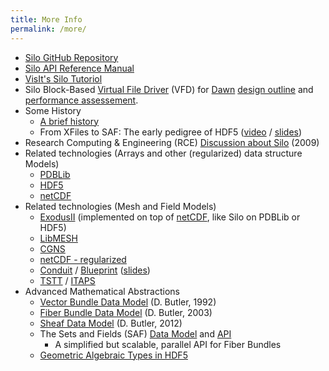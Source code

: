 ```yaml
---
title: More Info
permalink: /more/
---
```


* [Silo GitHub Repository](https://github.com/LLNL/Silo)
* [Silo API Reference Manual](https://silo.readthedocs.io/#major-sections-of-the-user-s-manual)
* [VisIt's Silo Tutoriol](https://visit-sphinx-github-user-manual.readthedocs.io/en/develop/data_into_visit/SiloFormat.html#the-silo-file-format)
* Silo Block-Based [Virtual File Driver](https://docs.hdfgroup.org/hdf5/develop/_v_f_l.html) (VFD) for [Dawn](https://www.osti.gov/servlets/purl/971777/) [design outline](assets/llnl_pres_428015.pdf) and [performance assessement](assets/llnl_pres_428059.pdf).
* Some History
  * [A brief history](history.md)
  * From XFiles to SAF: The early pedigree of HDF5 ([video](https://youtu.be/0oCWg5UD6iE?si=IHPF1J3dmoujvFFw) / [slides](https://www.hdfgroup.org/wp-content/uploads/2023/08/hdf5_history_Mark_Miller.pdf))
* Research Computing & Engineering (RCE) [Discussion about Silo](assets/20RCE-silo.mp3) (2009)
* Related technologies (Arrays and other (regularized) data structure Models)
  * [PDBLib](https://www.researchgate.net/publication/274023212_Software_for_Portable_Scientific_Data_Management)
  * [HDF5](https://docs.hdfgroup.org/hdf5/develop/)
  * [netCDF](https://www.unidata.ucar.edu/software/netcdf/)
* Related technologies (Mesh and Field Models)
  * [ExodusII](https://www.osti.gov/servlets/purl/10102115) (implemented on top of [netCDF](https://www.unidata.ucar.edu/software/netcdf/), like Silo on PDBLib or HDF5)
  * [LibMESH](https://libmesh.github.io)
  * [CGNS](http://cgns.github.io)
  * [netCDF - regularized](https://www.unidata.ucar.edu/software/netcdf/)
  * [Conduit](https://llnl-conduit.readthedocs.io/en/latest/) / [Blueprint](https://llnl-conduit.readthedocs.io/en/latest/blueprint_mesh.html) ([slides](https://www.ascent-dav.org/2019_04_24_doecfg_conduit_blueprint.pdf))
  * [TSTT](https://tstt-scidac.org) / [ITAPS](https://www.researchgate.net/publication/230957447_Interoperable_mesh_and_geometry_tools_for_advanced_petascale_simulations)
* Advanced Mathematical Abstractions
  * [Vector Bundle Data Model](https://www.sheafsystem.org/publications/Butler_Bryson_1992.pdf) (D. Butler, 1992)
  * [Fiber Bundle Data Model](https://www.researchgate.net/publication/236382996_A_Visualization_Model_Based_on_the_Mathematics_of_Fiber_Bundles) (D. Butler, 2003)
  * [Sheaf Data Model](https://www.sheafsystem.org/Publications/Sheaf_Data_Model_HPCDB_2012.pdf) (D. Butler, 2012)
  * The Sets and Fields (SAF) [Data Model](https://docs.google.com/viewer?url=https://raw.githubusercontent.com/markcmiller86/SAF/master/src/safapi/docs/miller001.pdf) and [API](https://sets-and-fields.readthedocs.io/en/latest/docs/safapi_refman.rest/index.html)
    * A simplified but scalable, parallel API for Fiber Bundles
  * [Geometric Algebraic Types in HDF5](http://sciviz.cct.lsu.edu/papers/2009/GraVisMa09.pdf)

